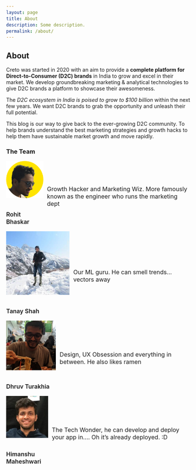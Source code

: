```yaml
---
layout: page
title: About
description: Some description.
permalink: /about/
---
```


<!-- <img class="img-rounded" src="/assets/img/uploads/profile.png" alt="Thiago Rossener" width="200"> -->

## About

Creto was started in 2020 with an aim to provide a **complete platform for Direct-to-Consumer (D2C) brands** in India to grow and excel in their market.
We develop groundbreaking marketing & analytical technologies to give D2C brands a platform to showcase their awesomeness.

The *D2C ecosystem in India is poised to grow to $100 billion* within the next few years. We want D2C brands to grab the opportunity and unleash their full potential. 

This blog is our way to give back to the ever-growing D2C community. To help brands understand the best marketing strategies and growth hacks to help them have sustainable market growth and move rapidly.

### The Team

<div style="display: flex;">
  <div style="margin-right: 2%">
    <img class="img-rounded" src="/assets/img/uploads/author_rohit.png" title="Rohit Bhaskar" width="200px" style="margin-bottom: 15px">
    <p style="font-weight: 600; font-size: 16px;">Rohit Bhaskar</p>
  </div>
  <p style="align-self: center; font-size: 16px;">Growth Hacker and Marketing Wiz. More famously known as the engineer who runs the marketing dept</p>
</div>

<div style="display: flex;">
  <div style="margin-right: 2%">
    <img class="img-rounded" src="/assets/img/uploads/author_tanay.jpg" title="Tanay Shah" width="200px" style="margin-bottom: 15px">
    <p style="font-weight: 600; font-size: 16px;">Tanay Shah</p>
  </div>
  <p style="align-self: center; font-size: 16px;">Our ML guru. He can smell trends... vectors away</p>
</div>

<div style="display: flex;">
  <div style="margin-right: 2%">
    <img class="img-rounded" src="/assets/img/uploads/author_dhruv.jpg" title="Dhruv Turakhia" width="200px" style="margin-bottom: 15px">
    <p style="font-weight: 600; font-size: 16px;">Dhruv Turakhia</p>
  </div>
  <p style="align-self: center; font-size: 16px;">Design, UX Obsession and everything in between. He also likes ramen</p>
</div>

<div style="display: flex;">
  <div style="margin-right: 2%">
    <img class="img-rounded" src="/assets/img/uploads/author_himanshu.jpg" title="Dhruv Turakhia" width="200px" style="margin-bottom: 15px">
    <p style="font-weight: 600; font-size: 16px;">Himanshu Maheshwari</p>
  </div>
  <p style="align-self: center; font-size: 16px;">The Tech Wonder, he can develop and deploy your app in…. Oh it’s already deployed. :D
  </p>
</div>

